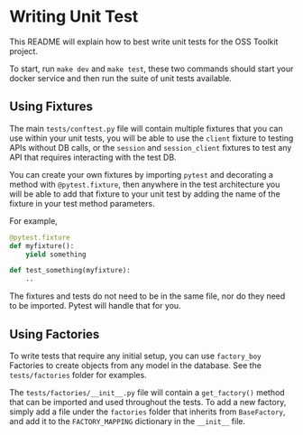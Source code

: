 # Writing Unit Test

This README will explain how to best write unit tests for the OSS Toolkit project.

To start, run `make dev` and `make test`, these two commands should start your docker service and then run the suite of unit tests available.

## Using Fixtures

The main `tests/conftest.py` file will contain multiple fixtures that you can use within your unit tests, you will be able to use the `client` fixture to testing APIs without DB calls, or the `session` and `session_client` fixtures to test any API that requires interacting with the test DB.

You can create your own fixtures by importing `pytest` and decorating a method with `@pytest.fixture`, then anywhere in the test architecture you will be able to add that fixture to your unit test by adding the name of the fixture in your test method parameters.

For example,

```python
@pytest.fixture
def myfixture():
    yield something

def test_something(myfixture):
    ..
```

The fixtures and tests do not need to be in the same file, nor do they need to be imported. Pytest will handle that for you.

## Using Factories

To write tests that require any initial setup, you can use `factory_boy` Factories to create objects from any model in the database. See the `tests/factories` folder for examples. 

The `tests/factories/__init__.py` file will contain a `get_factory()` method that can be imported and used throughout the tests. To add a new factory, simply add a file under the `factories` folder that inherits from `BaseFactory`, and add it to the `FACTORY_MAPPING` dictionary in the `__init__` file.